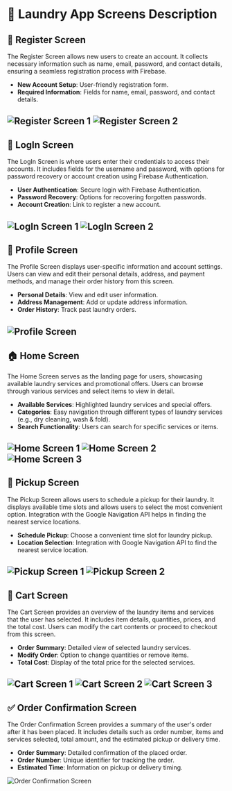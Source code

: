 # 🧺 Laundry App Screens Description

## 📝 Register Screen
The Register Screen allows new users to create an account. It collects necessary information such as name, email, password, and contact details, ensuring a seamless registration process with Firebase.

- **New Account Setup**: User-friendly registration form.
- **Required Information**: Fields for name, email, password, and contact details.

![Register Screen 1](assets/11.png)
![Register Screen 2](assets/12.png)
---

## 🔐 LogIn Screen
The LogIn Screen is where users enter their credentials to access their accounts. It includes fields for the username and password, with options for password recovery or account creation using Firebase Authentication.

- **User Authentication**: Secure login with Firebase Authentication.
- **Password Recovery**: Options for recovering forgotten passwords.
- **Account Creation**: Link to register a new account.

![LogIn Screen 1](assets/9.png)
![LogIn Screen 2](assets/10.png)
---

## 👤 Profile Screen
The Profile Screen displays user-specific information and account settings. Users can view and edit their personal details, address, and payment methods, and manage their order history from this screen.

- **Personal Details**: View and edit user information.
- **Address Management**: Add or update address information.
- **Order History**: Track past laundry orders.

![Profile Screen](assets/13.png)
---

## 🏠 Home Screen
The Home Screen serves as the landing page for users, showcasing available laundry services and promotional offers. Users can browse through various services and select items to view in detail.

- **Available Services**: Highlighted laundry services and special offers.
- **Categories**: Easy navigation through different types of laundry services (e.g., dry cleaning, wash & fold).
- **Search Functionality**: Users can search for specific services or items.

![Home Screen 1](assets/1.png)
![Home Screen 2](assets/2.png)
![Home Screen 3](assets/3.png)
---

## 🏬 Pickup Screen
The Pickup Screen allows users to schedule a pickup for their laundry. It displays available time slots and allows users to select the most convenient option. Integration with the Google Navigation API helps in finding the nearest service locations.

- **Schedule Pickup**: Choose a convenient time slot for laundry pickup.
- **Location Selection**: Integration with Google Navigation API to find the nearest service location.

![Pickup Screen 1](assets/4.png)
![Pickup Screen 2](assets/5.png)
---

## 🛒 Cart Screen
The Cart Screen provides an overview of the laundry items and services that the user has selected. It includes item details, quantities, prices, and the total cost. Users can modify the cart contents or proceed to checkout from this screen.

- **Order Summary**: Detailed view of selected laundry services.
- **Modify Order**: Option to change quantities or remove items.
- **Total Cost**: Display of the total price for the selected services.

![Cart Screen 1](assets/6.png)
![Cart Screen 2](assets/7.png)
![Cart Screen 3](assets/8.png)
---

## ✅ Order Confirmation Screen
The Order Confirmation Screen provides a summary of the user's order after it has been placed. It includes details such as order number, items and services selected, total amount, and the estimated pickup or delivery time.

- **Order Summary**: Detailed confirmation of the placed order.
- **Order Number**: Unique identifier for tracking the order.
- **Estimated Time**: Information on pickup or delivery timing.

![Order Confirmation Screen](assets/14.png)